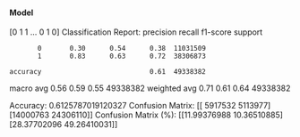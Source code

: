 #### Model
[0 1 1 ... 0 1 0]
Classification Report:
              precision    recall  f1-score   support

           0       0.30      0.54      0.38  11031509
           1       0.83      0.63      0.72  38306873

    accuracy                           0.61  49338382
   macro avg       0.56      0.59      0.55  49338382
weighted avg       0.71      0.61      0.64  49338382

Accuracy: 0.6125787019120327
Confusion Matrix:
[[ 5917532  5113977]
 [14000763 24306110]]
Confusion Matrix (%):
[[11.99376988 10.36510885]
 [28.37702096 49.26410031]]
